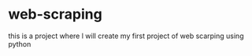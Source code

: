 # web-scraping
 this is a project where l will create my first project of web scarping using python
